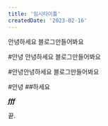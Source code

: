 ```yaml
---
title: '임시타이틀'
createdDate: '2023-02-16'
---
```


안녕하세요
블로그만들어봐요

#안녕
안녕하세요
블로그만들어봐요

#안녕안녕하세요
블로그만들어봐요

#안녕 ##하세요

**_fff_**

끝.
